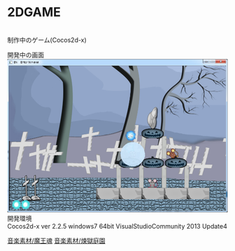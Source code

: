 2DGAME
======
<br>制作中のゲーム(Cocos2d-x)

開発中の画面
![image](playscene.jpg)
<br>開発環境　
<br>Cocos2d-x ver 2.2.5 windows7 64bit VisualStudioCommunity 2013 Update4

<a href="http://maoudamashii.jokersounds.com/" title="音楽素材/魔王魂" target="_blank">音楽素材/魔王魂</a>
<a href="http://www.rengoku-teien.com/index.html" title="音楽素材/煉獄庭園" target="_blank">音楽素材/煉獄庭園</a>
